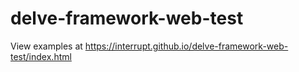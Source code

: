 # delve-framework-web-test

View examples at https://interrupt.github.io/delve-framework-web-test/index.html
